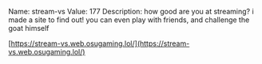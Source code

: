 Name: stream-vs
Value: 177
Description: how good are you at streaming? i made a site to find out! you can even play with friends, and challenge the goat himself

[https://stream-vs.web.osugaming.lol/](https://stream-vs.web.osugaming.lol/)

